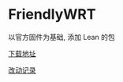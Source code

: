 # FriendlyWRT

以官方固件为基础, 添加 Lean 的包

[下载地址](https://github.com/songchenwen/nanopi-r2s/releases/download/FriendlyWRT-2020-04-22-099d874/FriendlyWRT-2020-04-22-099d874-ROM.zip)

[改动记录](CHANGELOG.md)
